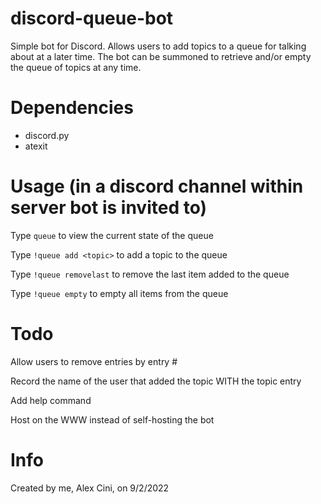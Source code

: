 # discord-queue-bot

Simple bot for Discord. Allows users to add topics to a queue for talking about at a later time. The bot can be summoned to retrieve and/or empty the queue of topics at any time.

# Dependencies

- discord.py
- atexit

# Usage (in a discord channel within server bot is invited to)

Type `queue` to view the current state of the queue

Type `!queue add <topic>` to add a topic to the queue

Type `!queue removelast` to remove the last item added to the queue

Type `!queue empty` to empty all items from the queue

# Todo

Allow users to remove entries by entry #

Record the name of the user that added the topic WITH the topic entry

Add help command

Host on the WWW instead of self-hosting the bot


# Info

Created by me, Alex Cini, on 9/2/2022
